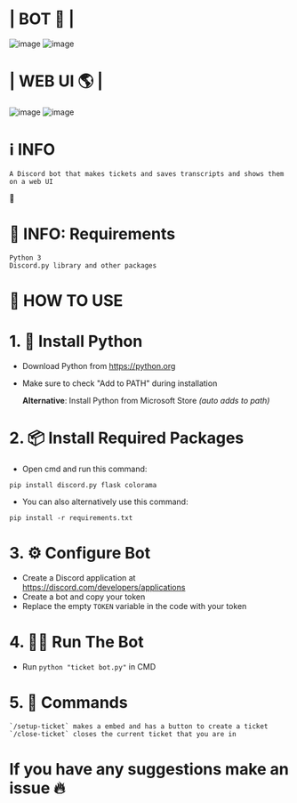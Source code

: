 # | BOT 🤖 |

![image](https://github.com/user-attachments/assets/9e88fb54-ad1f-4d06-8932-6a2e841148e2)
![image](https://github.com/user-attachments/assets/5d6ab841-a013-4209-bd92-bc6036656d97)

# | WEB UI 🌎 | 

![image](https://github.com/user-attachments/assets/57a5197c-2128-497f-99ad-19e4e1990aec)
![image](https://github.com/user-attachments/assets/af01183b-5322-4c65-be73-71a32c56e785)






# ℹ **INFO** 
```
A Discord bot that makes tickets and saves transcripts and shows them on a web UI
```
᲼
# 🔧 **INFO: Requirements**
```
Python 3
Discord.py library and other packages
```

# 🧠 **HOW TO USE** 

# 1. 🐍 **Install Python** 
   - Download Python from https://python.org 
   - Make sure to check "Add to PATH" during installation

     **Alternative**: Install Python from Microsoft Store *(auto adds to path)*

# 2. 📦 **Install Required Packages** 
   - Open cmd and run this command:
   ```
   pip install discord.py flask colorama
   ```
   - You can also alternatively use this command:
   ```
   pip install -r requirements.txt
   ```


# 3. ⚙️ **Configure Bot** 
   - Create a Discord application at https://discord.com/developers/applications
   - Create a bot and copy your token
   - Replace the empty `TOKEN` variable in the code with your token

# 4. 🏃‍♀️ **Run The Bot** 
   - Run `python "ticket bot.py"` in CMD
   
# 5. 📝 **Commands**
```
`/setup-ticket` makes a embed and has a button to create a ticket
`/close-ticket` closes the current ticket that you are in 
```

# If you have any suggestions make an issue 🔥
